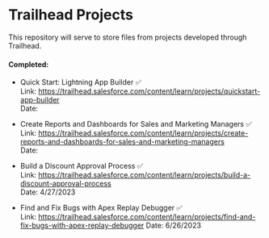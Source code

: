 # Trailhead Projects
This repository will serve to store files from projects developed through Trailhead.

#### Completed:
- Quick Start: Lightning App Builder ✅ <br>
Link: https://trailhead.salesforce.com/content/learn/projects/quickstart-app-builder <br>
Date:

- Create Reports and Dashboards for Sales and Marketing Managers ✅ <br>
Link: https://trailhead.salesforce.com/content/learn/projects/create-reports-and-dashboards-for-sales-and-marketing-managers <br>
Date:

- Build a Discount Approval Process ✅ <br>
Link: https://trailhead.salesforce.com/content/learn/projects/build-a-discount-approval-process <br>
Date: 4/27/2023

- Find and Fix Bugs with Apex Replay Debugger ✅ <br>
Link: https://trailhead.salesforce.com/content/learn/projects/find-and-fix-bugs-with-apex-replay-debugger
Date: 6/26/2023

<!-- #### In Progress:
-  ⚠ <br>
Link: <br>
Date: -->